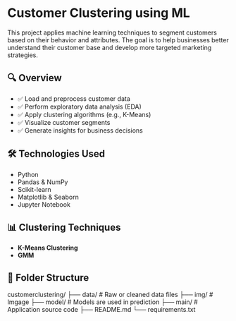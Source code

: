 # Customer Clustering using ML

This project applies machine learning techniques to segment customers based on their behavior and attributes. The goal is to help businesses better understand their customer base and develop more targeted marketing strategies.

## 🔍 Overview

- ✅ Load and preprocess customer data
- ✅ Perform exploratory data analysis (EDA)
- ✅ Apply clustering algorithms (e.g., K-Means)
- ✅ Visualize customer segments
- ✅ Generate insights for business decisions

## 🛠️ Technologies Used

- Python
- Pandas & NumPy
- Scikit-learn
- Matplotlib & Seaborn
- Jupyter Notebook

## 📊 Clustering Techniques

- **K-Means Clustering**
- **GMM**

## 📁 Folder Structure

customerclustering/
├── data/ # Raw or cleaned data files
├── img/ # Imgage
├── model/ # Models are used in prediction
├── main/ # Application source code 
├── README.md
└── requirements.txt



